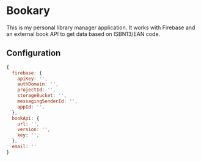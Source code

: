 # Bookary

This is my personal library manager application. It works with Firebase and an external book API to get data based on ISBN13/EAN code.

## Configuration
```js
{
  firebase: {
    apiKey: '',
    authDomain: '',
    projectId: '',
    storageBucket: '',
    messagingSenderId: '',
    appId: '',
  },
  bookApi: {
    url: '',
    version: '',
    key: '',
  },
  email: ''
}
```
